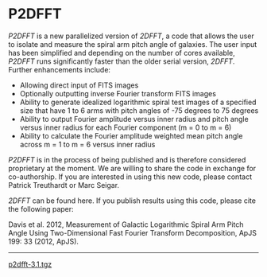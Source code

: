 # P2DFFT
_P2DFFT_ is a new parallelized version of _2DFFT_, a code that allows the user to isolate and measure the spiral arm pitch angle of galaxies. The user input has been simplified and depending on the number of cores available, _P2DFFT_ runs significantly faster than the older serial version, _2DFFT_. Further enhancements include:
* Allowing direct input of FITS images
* Optionally outputting inverse Fourier transform FITS images
* Ability to generate idealized logarithmic spiral test images of a specified size that have 1 to 6 arms with pitch angles of -75 degrees to 75 degrees
* Ability to output Fourier amplitude versus inner radius and pitch angle versus inner radius for each Fourier component (m = 0 to m = 6)
* Ability to calculate the Fourier amplitude weighted mean pitch angle across m = 1 to m = 6 versus inner radius

_P2DFFT_ is in the process of being published and is therefore considered proprietary at the moment. We are willing to share the code in exchange for co-authorship. If you are interested in using this new code, please contact Patrick Treuthardt or Marc Seigar.

_2DFFT_ can be found here.  If you publish results using this code, please cite the following paper:

Davis et al. 2012, Measurement of Galactic Logarithmic Spiral Arm Pitch Angle Using Two-Dimensional Fast Fourier Transform Decomposition, ApJS 199: 33 (2012, ApJS).
* * *
[p2dfft-3.1.tgz](https://github.com/treuthardt/P2DFFT/blob/master/p2dfft-3.1.tgz)

